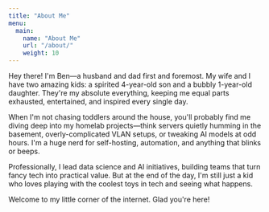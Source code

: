 ```yaml
---
title: "About Me"
menu:
  main:
    name: "About Me"
    url: "/about/"
    weight: 10
---
```


Hey there! I'm Ben—a husband and dad first and foremost. My wife and I have two amazing kids: a spirited 4-year-old son and a bubbly 1-year-old daughter. They're my absolute everything, keeping me equal parts exhausted, entertained, and inspired every single day.

When I'm not chasing toddlers around the house, you'll probably find me diving deep into my homelab projects—think servers quietly humming in the basement, overly-complicated VLAN setups, or tweaking AI models at odd hours. I'm a huge nerd for self-hosting, automation, and anything that blinks or beeps.

Professionally, I lead data science and AI initiatives, building teams that turn fancy tech into practical value. But at the end of the day, I'm still just a kid who loves playing with the coolest toys in tech and seeing what happens.

Welcome to my little corner of the internet. Glad you're here!
